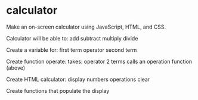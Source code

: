 # calculator
Make an on-screen calculator using JavaScript, HTML, and CSS.

Calculator will be able to:
  add
  subtract
  multiply
  divide

Create a variable for:
  first term
  operator
  second term

Create function operate:
  takes:
    operator
    2 terms
  calls an operation function (above)

Create HTML calculator:
  display
  numbers
  operations
  clear

Create functions that populate the display


